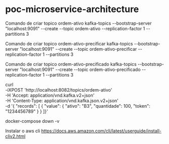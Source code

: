 # poc-microservice-architecture

Comando de criar topico ordem-ativo
kafka-topics --bootstrap-server "localhost:9091" --create --topic ordem-ativo --replication-factor 1 --partitions 3

Comando de criar topico ordem-ativo-precificar
kafka-topics --bootstrap-server "localhost:9091" --create --topic ordem-ativo-precificar --replication-factor 1 --partitions 3

Comando de criar topico ordem-ativo-precificado
kafka-topics --bootstrap-server "localhost:9091" --create --topic ordem-ativo-precificado --replication-factor 1 --partitions 3



curl \
-iXPOST 'http://localhost:8082/topics/ordem-ativo' \
-H 'Accept: application/vnd.kafka.v2+json' \
-H 'Content-Type: application/vnd.kafka.json.v2+json' \
-d '{ "records": [ { "value": { "ativo": "B3", "quantidade": 100, "token": "1234456789" } } ]}'


docker-compose down -v

Instalar o aws cli
https://docs.aws.amazon.com/cli/latest/userguide/install-cliv2.html